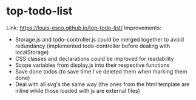 # top-todo-list
Link: https://louis-esco.github.io/top-todo-list/
Improvements: 
- Storage.js and todo-controller.js could be merged together to avoid redundancy (implemented todo-controller before dealing with localStorage)
- CSS classes and declarations could be improved for readability
- Scope variables from display.js into their respective functions
- Save done todos (to save time I've deleted them when marking them done)
- Deal with all svg's the same way (the ones from the html template are inline while those loaded with js are external files)
